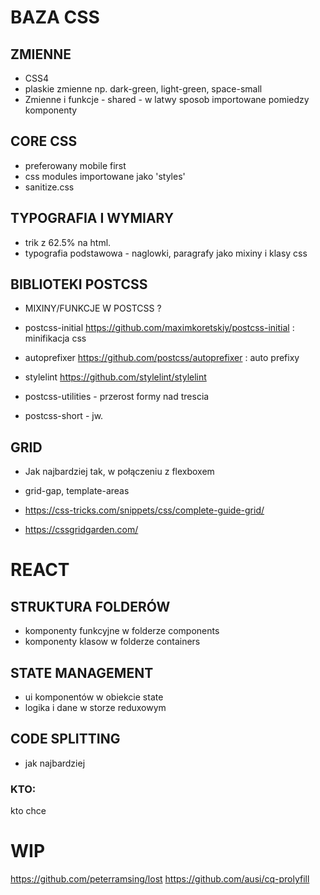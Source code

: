 # BAZA CSS

## ZMIENNE

- CSS4
- plaskie zmienne np. dark-green, light-green, space-small
- Zmienne i funkcje - shared - w latwy sposob importowane pomiedzy komponenty

## CORE CSS

- preferowany mobile first
- css modules importowane jako 'styles'
- sanitize.css

## TYPOGRAFIA I WYMIARY

- trik z 62.5% na html.
- typografia podstawowa - naglowki, paragrafy jako mixiny i klasy css

## BIBLIOTEKI POSTCSS

- MIXINY/FUNKCJE W POSTCSS ?

- postcss-initial https://github.com/maximkoretskiy/postcss-initial : minifikacja css
- autoprefixer https://github.com/postcss/autoprefixer : auto prefixy
- stylelint https://github.com/stylelint/stylelint
- postcss-utilities - przerost formy nad trescia
- postcss-short - jw.

## GRID

- Jak najbardziej tak, w połączeniu z flexboxem

- grid-gap, template-areas

- https://css-tricks.com/snippets/css/complete-guide-grid/
- https://cssgridgarden.com/

# REACT

## STRUKTURA FOLDERÓW

- komponenty funkcyjne w folderze components
- komponenty klasow w folderze containers

## STATE MANAGEMENT

- ui komponentów w obiekcie state
- logika i dane w storze reduxowym

## CODE SPLITTING

- jak najbardziej

### KTO:

kto chce

# WIP

https://github.com/peterramsing/lost
https://github.com/ausi/cq-prolyfill
